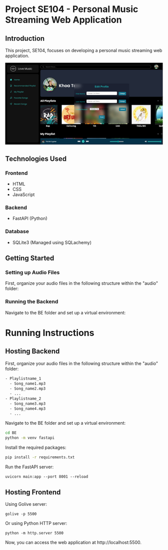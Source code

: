 # Project SE104 - Personal Music Streaming Web Application

## Introduction

This project, SE104, focuses on developing a personal music streaming web application.

![Demo](demo.jpg)

## Technologies Used

### Frontend
- HTML
- CSS
- JavaScript

### Backend
- FastAPI (Python)

### Database
- SQLite3 (Managed using SQLachemy)

## Getting Started

### Setting up Audio Files

First, organize your audio files in the following structure within the "audio" folder:

### Running the Backend

Navigate to the BE folder and set up a virtual environment:

# Running Instructions

## Hosting Backend

First, organize your audio files in the following structure within the "audio" folder:
```
- Playlistname_1
  - Song_name1.mp3
  - Song_name2.mp3
  - ...
- Playlistname_2
  - Song_name3.mp3
  - Song_name4.mp3
  - ...
```
Navigate to the BE folder and set up a virtual environment:


```bash
cd BE
python -m venv fastapi
```

Install the required packages:

```bash
pip install -r requirements.txt
```

Run the FastAPI server:

```
uvicorn main:app --port 8001 --reload

```

## Hosting Frontend

Using Golive server:
```
golive -p 5500

```
Or using Python HTTP server:

```
python -m http.server 5500
```
Now, you can access the web application at http://localhost:5500.



